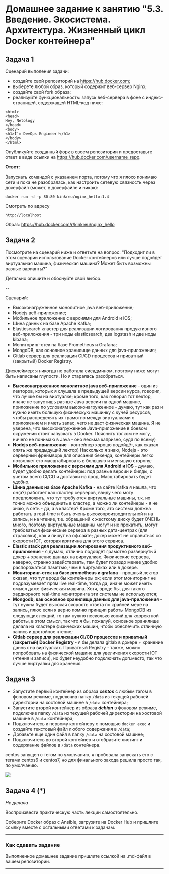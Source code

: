 # Домашнее задание к занятию "5.3. Введение. Экосистема. Архитектура. Жизненный цикл Docker контейнера"

## Задача 1

Сценарий выполения задачи:

- создайте свой репозиторий на https://hub.docker.com;
- выберете любой образ, который содержит веб-сервер Nginx;
- создайте свой fork образа;
- реализуйте функциональность:
запуск веб-сервера в фоне с индекс-страницей, содержащей HTML-код ниже:
```
<html>
<head>
Hey, Netology
</head>
<body>
<h1>I’m DevOps Engineer!</h1>
</body>
</html>
```
Опубликуйте созданный форк в своем репозитории и предоставьте ответ в виде ссылки на https://hub.docker.com/username_repo.

**Ответ:**

Запускать командой с указанием порта, потому что я плохо понимаю сети и пока не разобралась, как настроить сетевую связность через докерфайл (может, в докерфайле и никак):
```
docker run -d -p 80:80 kinkreu/nginx_hello:1.4
```

Смотреть по адресу

```
http://localhost
```

Образ: https://hub.docker.com/r/kinkreu/nginx_hello

## Задача 2

Посмотрите на сценарий ниже и ответьте на вопрос:
"Подходит ли в этом сценарии использование Docker контейнеров или лучше подойдет виртуальная машина, физическая машина? Может быть возможны разные варианты?"

Детально опишите и обоснуйте свой выбор.

--

Сценарий:

- Высоконагруженное монолитное java веб-приложение;
- Nodejs веб-приложение;
- Мобильное приложение c версиями для Android и iOS;
- Шина данных на базе Apache Kafka;
- Elasticsearch кластер для реализации логирования продуктивного веб-приложения - три ноды elasticsearch, два logstash и две ноды kibana;
- Мониторинг-стек на базе Prometheus и Grafana;
- MongoDB, как основное хранилище данных для java-приложения;
- Gitlab сервер для реализации CI/CD процессов и приватный (закрытый) Docker Registry.

Дисклеймер: я никогда не работала сисадмином, поэтому ниже могут быть написаны глупости. Но я старалась разобраться.

- **Высоконагруженное монолитное java веб-приложение** - один из лекторов, которых я слушала в предыдущей версии курса, говорил, что лучше бы на виртуалке; кроме того, как говорил тот лектор, иначе не запустишь разные Java версии на одной машине, приложение по условиям высоконагруженное - думаю, тут как раз и нужно иметь большую физическую машинку с кучей ресурсов, чтобы распределять их грамотно между виртуалками с приложением и иметь запас, чего не даст физическая машина. Я не уверена, что высоконагруженное Java-приложение в боевом окружении стоит запускать в Docker. Пояснить толком не могу, ничего не понимаю в Java - оно весьма капризно, судя по всему) 
- **Nodejs веб-приложение** - контейнер хорошо подойдёт, как сказал опять же предыдущий лектор) Насколько я знаю, Nodejs - это серверный фреймворк для описания бекенда, контейнеры легко позволяет его масштабировать в большую и меньшую сторону;
- **Мобильное приложение c версиями для Android и iOS** - думаю, будет удобно делать контейнеры: под разные версии и билды, с учетом всего CI/CD и доставки на прод. Масштабировать будет удобно.
- **Шина данных на базе Apache Kafka** - на сайте Kafka я нашла, что он(а?) работает как кластер серверов, ввиду чего могу предположить, что тут требуются виртуальные машины, т.к. их точно можно объединить в кластер, а можно ли контейнеры - я не знаю, в сеть - да, а в кластер? Кроме того, это система должна работать в real-time и быть очень высокопроизводительной и на запись, и на чтение, т.е. обращений к жесткому диску будет ОЧЕНЬ много, поэтому виртуальные машины могут и не прокатить, могут требоваться физические сервера в разных дата-центрах (для страховки), как и пишут на оф.сайте; докер может не справиться со скорости IOT, которая критична для этого сервиса.
- **Elastic stack для реализации логирования продуктивного веб-приложения** - я думаю, отлично подойдёт грамотно развернутый докер + хранение данных на виртуалках. Физические сервера, наверно, странно задействовать, там будет гораздо менее удобно распоряжаться памятью, чем в виртуалках или в докере.
- **Мониторинг-стек на базе prometheus и grafana** - прошлый лектор сказал, что тут вроде бы контейнеры ок; если этот мониторинг не подразумевает прям live real-time, тогда да, иначе может иметь смысл даже физическая машина. Хотя, вроде бы, для такого хардкорного real-time мониторинга эти системы не используются;
- **Mongodb, как основное хранилище данных для java-приложения** - тут нужна будет высокая скорость ответа по крайней мере на запись, плюс если я верно помню принцип работы MongoDB из следующих лекций, то там нужно несколько копий для корректной работы, в этом смысл, так что я бы, пожалуй, основное хранилище делала на кластере физических машин, чтобы обеспечить отличную запись и достойное чтение;
- **Gitlab сервер для реализации CI/CD процессов и приватный (закрытый) Docker Registry** - я бы делала gitlab в докере + хранение данных на виртуалках. Приватный Registry - также, можно попробовать на физической машине для увеличения скорости IOT (чтения и записи), но будет неудобно подключать доп.место, так что лучше виртуалки для хранения.

## Задача 3

- Запустите первый контейнер из образа ***centos*** c любым тэгом в фоновом режиме, подключив папку ```/data``` из текущей рабочей директории на хостовой машине в ```/data``` контейнера;
- Запустите второй контейнер из образа ***debian*** в фоновом режиме, подключив папку ```/data``` из текущей рабочей директории на хостовой машине в ```/data``` контейнера;
- Подключитесь к первому контейнеру с помощью ```docker exec``` и создайте текстовый файл любого содержания в ```/data```;
- Добавьте еще один файл в папку ```/data``` на хостовой машине;
- Подключитесь во второй контейнер и отобразите листинг и содержание файлов в ```/data``` контейнера.

centos запущен с тегом по умолчанию, я пробовала запускать его с тегами centos6 и centos7, но для финального захода решила просто так, по умолчанию.

<img src="https://i.imgur.com/FxLbQQg.png"/>


## Задача 4 (*)

*Не делала*

Воспроизвести практическую часть лекции самостоятельно.

Соберите Docker образ с Ansible, загрузите на Docker Hub и пришлите ссылку вместе с остальными ответами к задачам.

---

### Как cдавать задание

Выполненное домашнее задание пришлите ссылкой на .md-файл в вашем репозитории.

---